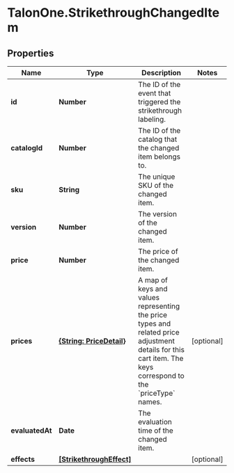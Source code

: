 # TalonOne.StrikethroughChangedItem

## Properties

Name | Type | Description | Notes
------------ | ------------- | ------------- | -------------
**id** | **Number** | The ID of the event that triggered the strikethrough labeling. | 
**catalogId** | **Number** | The ID of the catalog that the changed item belongs to. | 
**sku** | **String** | The unique SKU of the changed item. | 
**version** | **Number** | The version of the changed item. | 
**price** | **Number** | The price of the changed item. | 
**prices** | [**{String: PriceDetail}**](PriceDetail.md) | A map of keys and values representing the price types and related price adjustment details for this cart item.       The keys correspond to the &#x60;priceType&#x60; names.  | [optional] 
**evaluatedAt** | **Date** | The evaluation time of the changed item. | 
**effects** | [**[StrikethroughEffect]**](StrikethroughEffect.md) |  | [optional] 


